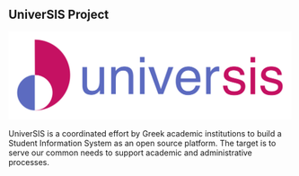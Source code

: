 ## UniverSIS Project

![UniverSIS Project Logo](./universis_logo_border_16.png)

UniverSIS is a coordinated effort by Greek academic institutions to build a Student Information System as an open source platform.
The target is to serve our common needs to support academic and administrative processes.
